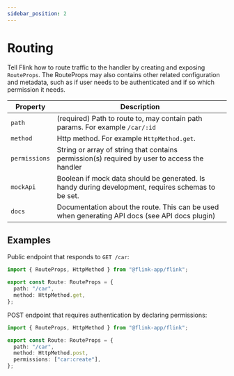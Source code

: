 ```yaml
---
sidebar_position: 2
---
```


# Routing

Tell Flink how to route traffic to the handler by creating and exposing `RouteProps`. The RouteProps may also contains other related configuration and metadata, such as if user needs to be authenticated and if so which permission it needs.

| Property      | Description                                                                                        |
| ------------- | -------------------------------------------------------------------------------------------------- |
| `path`        | (required) Path to route to, may contain path params. For example `/car/:id`                       |
| `method`      | Http method. For example `HttpMethod.get`.                                                         |
| `permissions` | String or array of string that contains permission(s) required by user to access the handler       |
| `mockApi`     | Boolean if mock data should be generated. Is handy during development, requires schemas to be set. |
| `docs`        | Documentation about the route. This can be used when generating API docs (see API docs plugin)     |

## Examples

Public endpoint that responds to `GET /car`:

```typescript
import { RouteProps, HttpMethod } from "@flink-app/flink";

export const Route: RouteProps = {
  path: "/car",
  method: HttpMethod.get,
};
```

POST endpoint that requires authentication by declaring permissions:

```typescript
import { RouteProps, HttpMethod } from "@flink-app/flink";

export const Route: RouteProps = {
  path: "/car",
  method: HttpMethod.post,
  permissions: ["car:create"],
};
```
